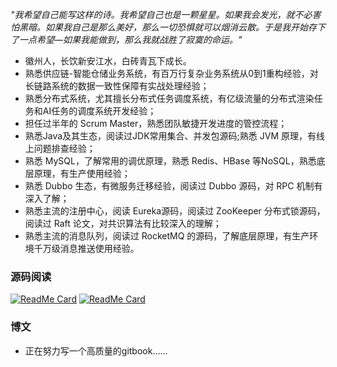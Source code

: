 *"我希望自己能写这样的诗。我希望自己也是一颗星星。如果我会发光，就不必害怕黑暗。如果我自己是那么美好，那么一切恐惧就可以烟消云散。于是我开始存下了一点希望—如果我能做到，那么我就战胜了寂寞的命运。"*

+ 徽州人，长饮新安江水，白砖青瓦下成长。
+ 熟悉供应链-智能仓储业务系统，有百万行复杂业务系统从0到1重构经验，对长链路系统的数据一致性保障有实战处理经验；
+ 熟悉分布式系统，尤其擅长分布式任务调度系统，有亿级流量的分布式渲染任务和AI任务的调度系统开发经验；
+ 担任过半年的 Scrum Master，熟悉团队敏捷开发进度的管控流程；
+ 熟悉Java及其生态，阅读过JDK常用集合、并发包源码;熟悉 JVM 原理，有线上问题排查经验；
+ 熟悉 MySQL，了解常用的调优原理，熟悉 Redis、HBase 等NoSQL，熟悉底层原理，有生产使用经验；
+ 熟悉 Dubbo 生态，有微服务迁移经验，阅读过 Dubbo 源码，对 RPC 机制有深入了解；
+ 熟悉主流的注册中心，阅读 Eureka源码，阅读过 ZooKeeper 分布式锁源码，阅读过 Raft 论文，对共识算法有比较深入的理解；
+ 熟悉主流的消息队列，阅读过 RocketMQ 的源码，了解底层原理，有生产环境千万级消息推送使用经验。


### 源码阅读

[![ReadMe Card](https://github-readme-stats-git-masterrstaa-rickstaa.vercel.app/api/pin/?username=PansonPanson&repo=RocketMQ-Reading)](https://github.com/PansonPanson/RocketMQ-Reading)
[![ReadMe Card](https://github-readme-stats-git-masterrstaa-rickstaa.vercel.app/api/pin/?username=PansonPanson&repo=redis-7-sourcode-reading)](https://github.com/PansonPanson/redis-7-sourcode-reading)


### 博文
+ 正在努力写一个高质量的gitbook……


